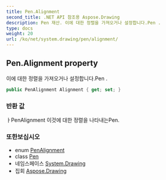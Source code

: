 ```yaml
---
title: Pen.Alignment
second_title: .NET API 참조용 Aspose.Drawing
description: Pen 재산. 이에 대한 정렬을 가져오거나 설정합니다.Pen .
type: docs
weight: 20
url: /ko/net/system.drawing/pen/alignment/
---
```

## Pen.Alignment property

이에 대한 정렬을 가져오거나 설정합니다.Pen .

```csharp
public PenAlignment Alignment { get; set; }
```

### 반환 값

ㅏPenAlignment 이것에 대한 정렬을 나타내는Pen.

### 또한보십시오

* enum [PenAlignment](../../../system.drawing.drawing2d/penalignment/)
* class [Pen](../)
* 네임스페이스 [System.Drawing](../../pen/)
* 집회 [Aspose.Drawing](../../../)


